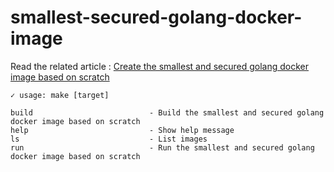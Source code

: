# smallest-secured-golang-docker-image

Read the related article : [Create the smallest and secured golang docker image based on scratch](https://medium.com/@chemidy/create-the-smallest-and-secured-golang-docker-image-based-on-scratch-4752223b7324)

```
✓ usage: make [target]

build                          - Build the smallest and secured golang docker image based on scratch
help                           - Show help message
ls                             - List images
run                            - Run the smallest and secured golang docker image based on scratch
```
